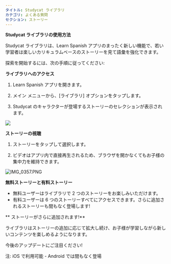 ```yaml
---
タイトル: Studycat ライブラリ
カテゴリ: よくある質問
セクション: ストーリー
---
```

**Studycat ライブラリの使用方法**

Studycat ライブラリは、Learn Spanish アプリのまったく新しい機能で、若い学習者は楽しいカリキュラムベースのストーリーを見て語彙を強化できます。

探索を開始するには、次の手順に従ってください:

**ライブラリへのアクセス**

1. Learn Spanish アプリを開きます。

2. メイン メニューから、[ライブラリ] オプションをタップします。

3. Studycat のキャラクターが登場するストーリーのセレクションが表示されます。

![](https://help.Studycat.com/hc/article_attachments/38812096342041)

**ストーリーの視聴**

1. ストーリーをタップして選択します。

2. ビデオはアプリ内で直接再生されるため、ブラウザを開かなくてもお子様の集中力を維持できます。

![IMG_0357.PNG](https://help.Studycat.com/hc/article_attachments/38812096344217)

**無料ストーリーと有料ストーリー**

* 無料ユーザーはライブラリで 2 つのストーリーをお楽しみいただけます。
* 有料ユーザーは 6 つのストーリーすべてにアクセスできます。さらに追加されるストーリーも間もなく登場します!

** ストーリーがさらに追加されます!**

ライブラリはストーリーの追加に応じて拡大し続け、お子様が学習しながら新しいコンテンツを楽しめるようになります。

今後のアップデートにご注目ください!

注: iOS で利用可能 - Android では間もなく登場